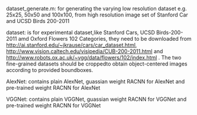 dataset_generate.m: for generating the varying low resolution dataset e.g. 25x25, 50x50 and 100x100,
from high resolution image set of Stanford Car and UCSD Birds 200-2011

dataset:  is for experimental dataset,like Stanford Cars, UCSD Birds-200-2011 amd Oxford Flowers 102 Categories, they need to be downloaded from http://ai.stanford.edu/~jkrause/cars/car_dataset.html, http://www.vision.caltech.edu/visipedia/CUB-200-2011.html and http://www.robots.ox.ac.uk/~vgg/data/flowers/102/index.html .
The two fine-grained datasets should be croppedto obtain object-centered images according to provided boundboxes.

AlexNet: contains plain AlexNet, guassian weight RACNN for AlexNet and pre-trained weight RACNN for AlexNet

VGGNet: contains plain VGGNet, guassian weight RACNN for VGGNet and pre-trained weight RACNN for VGGNet
